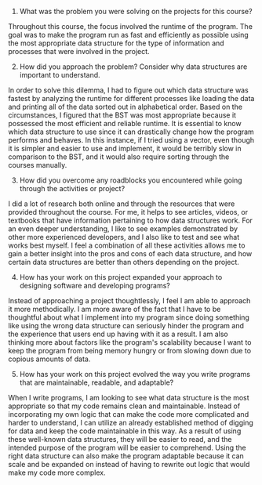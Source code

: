 1. What was the problem you were solving on the projects for this course?
  
  Throughout this course, the focus involved the runtime of the program. The goal was to make the program run as fast and efficiently as possible using the most appropriate data structure for the type of information and processes that were involved in the project.
  

2. How did you approach the problem? Consider why data structures are important to understand.
  
  In order to solve this dilemma, I had to figure out which data structure was fastest by analyzing the runtime for different processes like loading the data and printing all of the data sorted out in alphabetical order. Based on the circumstances, I figured that the BST was most appropriate because it possessed the most efficient and reliable runtime. It is essential to know which data structure to use since it can drastically change how the program performs and behaves. In this instance, if I tried using a vector, even though it is simpler and easier to use and implement, it would be terribly slow in comparison to the BST, and it would also require sorting through the courses manually. 

3. How did you overcome any roadblocks you encountered while going through the activities or project?

  I did a lot of research both online and through the resources that were provided throughout the course. For me, it    helps to see articles, videos, or textbooks that have information pertaining to how data structures work. For an even   deeper understanding, I like to see examples demonstrated by other more experienced developers, and I also like to      test and see what works best myself. I feel a combination of all these activities allows me to gain a better insight    into the pros and cons of each data structure, and how certain data structures are better than others depending on the project.


4. How has your work on this project expanded your approach to designing software and developing programs?

  Instead of approaching a project thoughtlessly, I feel I am able to approach it more methodically. I am more aware of the fact that I have to be thoughtful about what I implement into my program since doing something like using the wrong data structure can seriously hinder the program and the experience that users end up having with it as a result. I am also thinking more about factors like the program's scalability because I want to keep the program from being memory hungry or from slowing down due to copious amounts of data.


5. How has your work on this project evolved the way you write programs that are maintainable, readable, and adaptable?

  When I write programs, I am looking to see what data structure is the most appropriate so that my code remains clean and maintainable. Instead of incorporating my own logic that can make the code more complicated and harder to understand, I can utilize an already established method of digging for data and keep the code maintainable in this way. As a result of using these well-known data structures, they will be easier to read, and the intended purpose of the program will be easier to comprehend. Using the right data structure can also make the program adaptable because it can scale and be expanded on instead of having to rewrite out logic that would make my code more complex.
